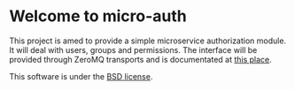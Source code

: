 # Welcome to micro-auth

This project is amed to provide a simple microservice authorization module.
It will deal with users, groups and permissions.
The interface will be provided through ZeroMQ transports and is documentated
at [this place](api.md).

This software is under the [BSD license](license.md).